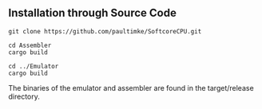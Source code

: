 ## Installation through Source Code

```
git clone https://github.com/paultimke/SoftcoreCPU.git

cd Assembler
cargo build

cd ../Emulator
cargo build

```

The binaries of the emulator and assembler are found in the target/release directory.

